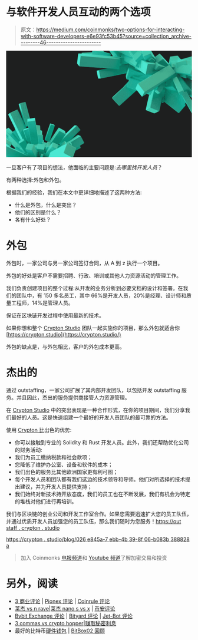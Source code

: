# 与软件开发人员互动的两个选项

> 原文：<https://medium.com/coinmonks/two-options-for-interacting-with-software-developers-e6e93fc53b45?source=collection_archive---------46----------------------->

![](img/c077868972cd19743d77dbd538890376.png)

一旦客户有了项目的想法，他面临的主要问题是:*去哪里找开发人员*？

有两种选择:外包和外包。

根据我们的经验，我们在本文中更详细地描述了这两种方法:

*   什么是外包，什么是突出？
*   他们的区别是什么？
*   各有什么好处？

# 外包

外包时，一家公司与另一家公司签订合同，从 A 到 z 执行一个项目。

外包的好处是客户不需要招聘、行政、培训或其他人力资源活动的管理工作。

我们负责创建项目的整个过程:从开发的业务分析到必要文档的设计和签署。在我们的团队中，有 150 多名员工，其中 66%是开发人员，20%是经理、设计师和质量工程师，14%是管理人员。

保证在区块链开发过程中使用最新的技术。

如果你想和整个 [Crypton Studio](https://crypton.studio) 团队一起实施你的项目，那么外包就适合你 [https://crypton.studio](https://crypton.studio/)

外包的缺点是，与外包相比，客户的外包成本更高。

# 杰出的

通过 outstaffing，一家公司扩展了其内部开发团队，以包括开发 outstaffing 服务。并且因此，杰出的服务提供商接管人力资源管理。

在 [Crypton Studio](https://crypton.studio) 中的突出表现是一种合作形式，在你的项目期间，我们分享我们最好的人员。这是快速组建一个最好的开发人员团队的最可靠的方法。

使用 [Crypton 比](https://outstaff.crypton.studio)出色的优势:

*   你可以接触到专业的 Solidity 和 Rust 开发人员。此外，我们还帮助优化公司的财务活动:
*   我们为员工缴纳税款和社会款项；
*   您降低了维护办公室、设备和软件的成本；
*   我们出色的服务比其他欧洲国家更有利可图；
*   每个开发人员和团队都有我们这边的技术领导和导师。他们对所选择的技术提出建议，并为开发人员提供支持；
*   我们始终对新技术持开放态度，我们的员工也在不断发展，我们有机会为特定的堆栈对他们进行再培训。

我们与区块链的创业公司和开发工作室合作。如果您需要迅速扩大您的员工队伍，并通过优质开发人员加强您的员工队伍，那么我们随时为您服务！[https://out staff . crypton . studio](https://outstaff.crypton.studio/)

[https://crypton . studio/blog/026 e845a-7 ebb-4b 39-8f 06-b083b 388828 a](https://crypton.studio/blog/026e845a-7ebb-4b39-8f06-b083b388828a)

> 加入 Coinmonks [电报频道](https://t.me/coincodecap)和 [Youtube 频道](https://www.youtube.com/c/coinmonks/videos)了解加密交易和投资

# 另外，阅读

*   [3 商业评论](/coinmonks/3commas-review-an-excellent-crypto-trading-bot-2020-1313a58bec92) | [Pionex 评论](https://coincodecap.com/pionex-review-exchange-with-crypto-trading-bot) | [Coinrule 评论](/coinmonks/coinrule-review-2021-a-beginner-friendly-crypto-trading-bot-daf0504848ba)
*   [莱杰 vs n rave](/coinmonks/ledger-vs-ngrave-zero-7e40f0c1d694)|[莱杰 nano s vs x](/coinmonks/ledger-nano-s-vs-x-battery-hardware-price-storage-59a6663fe3b0) | [币安评论](/coinmonks/binance-review-ee10d3bf3b6e)
*   [Bybit Exchange 评论](/coinmonks/bybit-exchange-review-dbd570019b71) | [Bityard 评论](https://coincodecap.com/bityard-reivew) | [Jet-Bot 评论](https://coincodecap.com/jet-bot-review)
*   [3 commas vs crypto hopper](/coinmonks/3commas-vs-pionex-vs-cryptohopper-best-crypto-bot-6a98d2baa203)|[赚取秘密利息](/coinmonks/earn-crypto-interest-b10b810fdda3)
*   最好的比特币[硬件钱包](/coinmonks/hardware-wallets-dfa1211730c6) | [BitBox02 回顾](/coinmonks/bitbox02-review-your-swiss-bitcoin-hardware-wallet-c36c88fff29)